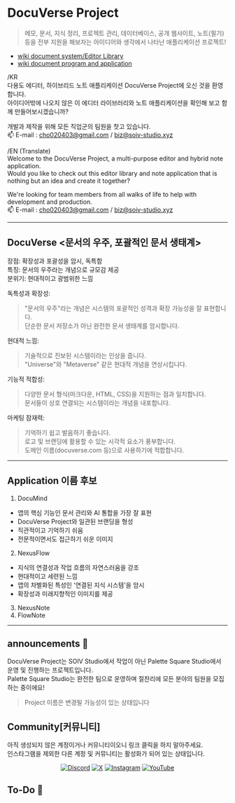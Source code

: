 # DocuVerse Project
> 메모, 문서, 지식 정리, 프로젝트 관리, 데이터베이스, 공개 웹사이트, 노트(필기) 등을 전부 지원을 해보자는 아이디어와 생각에서 나타난 애플리케이션 프로젝트!
- [wiki document system/Editor Library](Development_Docs\Editor_Library)
- [wiki document program and application](Development_Docs\Application)

/KR<br>
다용도 에디터, 하이브리드 노트 애플리케이션 DocuVerse Project에 오신 것을 환영합니다.<br>
아이디어밖에 나오지 않은 이 에디터 라이브러리와 노트 애플리케이션을 확인해 보고 함께 만들어보시겠습니까?

개발과 제작을 위해 모든 직업군의 팀원을 찻고 있습니다.<br>
📫 E-mail : cho020403@gmail.com / biz@soiv-studio.xyz

/EN (Translate)<br>
Welcome to the DocuVerse Project, a multi-purpose editor and hybrid note application.<br>
Would you like to check out this editor library and note application that is nothing but an idea and create it together?

We're looking for team members from all walks of life to help with development and production.<br>
📫 E-mail : cho020403@gmail.com / biz@soiv-studio.xyz

---

## DocuVerse <문서의 우주, 포괄적인 문서 생태계>
장점: 확장성과 포괄성을 암시, 독특함<br>
특징: 문서의 우주라는 개념으로 규모감 제공<br>
분위기: 현대적이고 광범위한 느낌<br>

독특성과 확장성:
> "문서의 우주"라는 개념은 시스템의 포괄적인 성격과 확장 가능성을 잘 표현합니다.<br>
단순한 문서 저장소가 아닌 완전한 문서 생태계를 암시합니다.

현대적 느낌:
> 기술적으로 진보된 시스템이라는 인상을 줍니다.<br>
"Universe"와 "Metaverse" 같은 현대적 개념을 연상시킵니다.

기능적 적합성:
> 다양한 문서 형식(마크다운, HTML, CSS)을 지원하는 점과 일치합니다.<br>
문서들이 상호 연결되는 시스템이라는 개념을 내포합니다.

마케팅 잠재력:
> 기억하기 쉽고 발음하기 좋습니다.<br>
로고 및 브랜딩에 활용할 수 있는 시각적 요소가 풍부합니다.<br>
도메인 이름(docuverse.com 등)으로 사용하기에 적합합니다.

---

## Application 이름 후보
1. DocuMind
  - 앱의 핵심 기능인 문서 관리와 AI 통합을 가장 잘 표현
  - DocuVerse Project와 일관된 브랜딩을 형성
  - 직관적이고 기억하기 쉬움
  - 전문적이면서도 접근하기 쉬운 이미지
2. NexusFlow
  - 지식의 연결성과 작업 흐름의 자연스러움을 강조
  - 현대적이고 세련된 느낌
  - 앱의 차별화된 특성인 '연결된 지식 시스템'을 암시
  - 확장성과 미래지향적인 이미지를 제공
3. NexusNote
4. FlowNote

---

## announcements 📢

DocuVerse Project는 SOIV Studio에서 작업이 아닌 Palette Square Studio에서 운영 및 진행하는 프로젝트입니다.<br>
Palette Square Studio는 완전한 팀으로 운영하며 절찬리에 모든 분야의 팀원을 모집하는 중이에요!
> Project 이름은 변경될 가능성이 있는 상태입니다

## Community[커뮤니티]

아직 생성되지 않은 계정이거나 커뮤니티이오니 링크 클릭을 하지 말아주세요.<br>
인스타그램을 제외한 다른 계정 및 커뮤니티는 활성화가 되어 있는 상태입니다.

<p align="center">
  <a href="https://discord.gg/tVnhbaB9yY"><img src="https://img.shields.io/badge/Discord-%235865F2.svg?style=for-the-badge&logo=discord&logoColor=white" alt="Discord"></a>
  <a href="https://x.com/PSquare_Studio"><img src="https://img.shields.io/badge/X-%23000000.svg?style=for-the-badge&logo=X&logoColor=white" alt="X"></a>
  <a href="https://instagram.com/Palette-Square_Studio"><img src="https://img.shields.io/badge/Instagram-%23E4405F.svg?style=for-the-badge&logo=Instagram&logoColor=white" alt="Instagram"></a>
  <a href="https://www.youtube.com/@Palette-Square_Studio"><img src="https://img.shields.io/badge/YouTube-%23FF0000.svg?style=for-the-badge&logo=YouTube&logoColor=white" alt="YouTube"></a>
</p>

## To-Do 📝